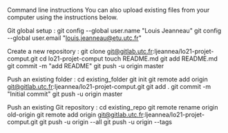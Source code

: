 Command line instructions
You can also upload existing files from your computer using the instructions below.


Git global setup :
git config --global user.name "Louis Jeanneau"
git config --global user.email "louis.jeanneau@etu.utc.fr"

Create a new repository :
git clone git@gitlab.utc.fr:ljeannea/lo21-projet-comput.git
cd lo21-projet-comput
touch README.md
git add README.md
git commit -m "add README"
git push -u origin master

Push an existing folder :
cd existing_folder
git init
git remote add origin git@gitlab.utc.fr:ljeannea/lo21-projet-comput.git
git add .
git commit -m "Initial commit"
git push -u origin master

Push an existing Git repository :
cd existing_repo
git remote rename origin old-origin
git remote add origin git@gitlab.utc.fr:ljeannea/lo21-projet-comput.git
git push -u origin --all
git push -u origin --tags